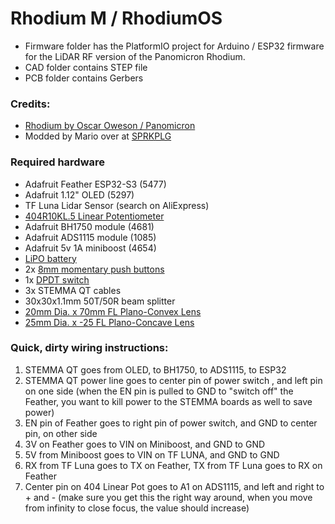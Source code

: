 # Rhodium M / RhodiumOS

- Firmware folder has the PlatformIO project for Arduino / ESP32 firmware for the LiDAR RF version of the Panomicron Rhodium.
- CAD folder contains STEP file
- PCB folder contains Gerbers

### Credits:

- [Rhodium by Oscar Oweson / Panomicron](https://www.panomicron.com/rhodium)
- Modded by Mario over at [SPRKPLG](https://sprkplg.com/)

### Required hardware

- Adafruit Feather ESP32-S3 (5477)
- Adafruit 1.12" OLED (5297)
- TF Luna Lidar Sensor (search on AliExpress)
- [404R10KL.5 Linear Potentiometer](https://mou.sr/3EZ1Xdd)
- Adafruit BH1750 module (4681)
- Adafruit ADS1115 module (1085)
- Adafruit 5v 1A miniboost (4654)
- [LiPO battery](https://www.amazon.co.uk/dp/B082152887)
- 2x [8mm momentary push buttons](https://www.amazon.co.uk/dp/B07S1MNB8C)
- 1x [DPDT switch](https://www.amazon.co.uk/dp/B01N4OSKWE)
- 3x STEMMA QT cables
- 30x30x1.1mm 50T/50R beam splitter
- [20mm Dia. x 70mm FL Plano-Convex Lens](https://www.edmundoptics.co.uk/p/200mm-dia-x-700mm-fl-uncoated-plano-convex-lens/2705/)
- [25mm Dia. x -25 FL Plano-Concave Lens](https://www.edmundoptics.co.uk/p/250mm-dia-x25-fl-uncoated-plano-concave-lens/5542/)
  
### Quick, dirty wiring instructions:

1. STEMMA QT goes from OLED, to BH1750, to ADS1115, to ESP32
2. STEMMA QT power line goes to center pin of power switch , and left pin on one side (when the EN pin is pulled to GND to "switch off" the Feather, you want to kill power to the STEMMA boards as well to save power)
3. EN pin of Feather goes to right pin of power switch, and GND to center pin, on other side
4. 3V on Feather goes to VIN on Miniboost, and GND to GND
5. 5V from Miniboost goes to VIN on TF LUNA, and GND to GND
6. RX from TF Luna goes to TX on Feather, TX from TF Luna goes to RX on Feather
7. Center pin on 404 Linear Pot goes to A1 on ADS1115, and left and right to + and - (make sure you get this the right way around, when you move from infinity to close focus, the value should increase) 


